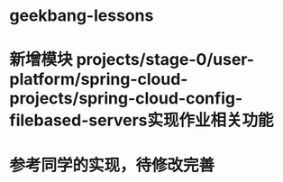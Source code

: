 # geekbang-lessons
# 新增模块 projects/stage-0/user-platform/spring-cloud-projects/spring-cloud-config-filebased-servers实现作业相关功能
# 参考同学的实现，待修改完善
